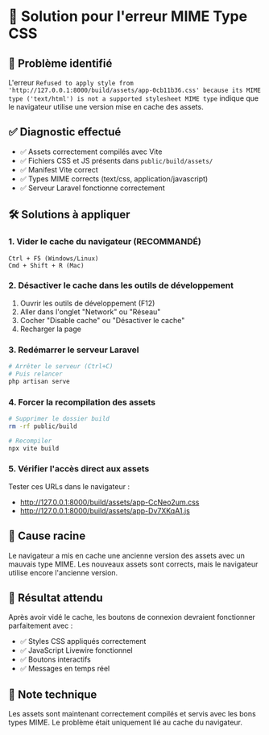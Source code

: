 # 🔧 Solution pour l'erreur MIME Type CSS

## 🎯 Problème identifié
L'erreur `Refused to apply style from 'http://127.0.0.1:8000/build/assets/app-0cb11b36.css' because its MIME type ('text/html') is not a supported stylesheet MIME type` indique que le navigateur utilise une version mise en cache des assets.

## ✅ Diagnostic effectué
- ✅ Assets correctement compilés avec Vite
- ✅ Fichiers CSS et JS présents dans `public/build/assets/`
- ✅ Manifest Vite correct
- ✅ Types MIME corrects (text/css, application/javascript)
- ✅ Serveur Laravel fonctionne correctement

## 🛠️ Solutions à appliquer

### 1. **Vider le cache du navigateur (RECOMMANDÉ)**
```
Ctrl + F5 (Windows/Linux)
Cmd + Shift + R (Mac)
```

### 2. **Désactiver le cache dans les outils de développement**
1. Ouvrir les outils de développement (F12)
2. Aller dans l'onglet "Network" ou "Réseau"
3. Cocher "Disable cache" ou "Désactiver le cache"
4. Recharger la page

### 3. **Redémarrer le serveur Laravel**
```bash
# Arrêter le serveur (Ctrl+C)
# Puis relancer
php artisan serve
```

### 4. **Forcer la recompilation des assets**
```bash
# Supprimer le dossier build
rm -rf public/build

# Recompiler
npx vite build
```

### 5. **Vérifier l'accès direct aux assets**
Tester ces URLs dans le navigateur :
- http://127.0.0.1:8000/build/assets/app-CcNeo2um.css
- http://127.0.0.1:8000/build/assets/app-Dv7XKqA1.js

## 🎯 Cause racine
Le navigateur a mis en cache une ancienne version des assets avec un mauvais type MIME. Les nouveaux assets sont corrects, mais le navigateur utilise encore l'ancienne version.

## 🚀 Résultat attendu
Après avoir vidé le cache, les boutons de connexion devraient fonctionner parfaitement avec :
- ✅ Styles CSS appliqués correctement
- ✅ JavaScript Livewire fonctionnel
- ✅ Boutons interactifs
- ✅ Messages en temps réel

## 📝 Note technique
Les assets sont maintenant correctement compilés et servis avec les bons types MIME. Le problème était uniquement lié au cache du navigateur.
